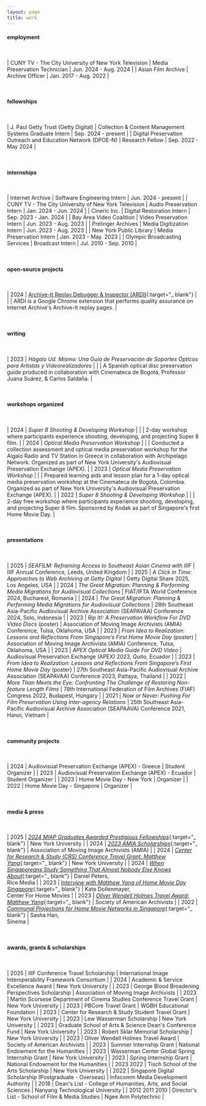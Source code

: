 ```yaml
---
layout: page
title: work
---
```


<h4>employment</h4>
<br>

| CUNY TV - The City University of New York Television | Media Preservation Technician | Jun. 2024 - Aug. 2024 |
| Asian Film Archive | Archive Officer | Jan. 2017 - Aug. 2022 |

<br>
<h4>fellowships</h4>
<br>

| J. Paul Getty Trust (Getty Digital) | Collection & Content Management Systems Graduate Intern | Sep. 2024 - present |
| Digital Preservation Outreach and Education Network (DPOE-N) | Research Fellow | Sep. 2022 - May 2024 |

<br>
<h4>internships</h4>
<br>

| Internet Archive | Software Engineering Intern | Jun. 2024 - present |
| CUNY TV - The City University of New York Television | Audio Preservation Intern | Jan. 2024 - Jun. 2024 |
| Cineric Inc. | Digital Restoration Intern | Sep. 2023 - Jan. 2024 |
| Bay Area Video Coalition | Video Preservation Intern | Jun. 2023 - Aug. 2023 |
| Prelinger Archives | Media Digitization Intern | Jun. 2023 - Aug. 2023 |
| New York Public Library | Media Preservation Intern | Jan. 2023 - May. 2023 |
| Olympic Broadcasting Services | Broadcast Intern | Jul. 2010 - Sep. 2010 |

<br>
<h4>open-source projects</h4>
<br>

| 2024 | [Archive-It Replay Debugger & Inspector (ARDI)](https://github.com/muthusalami/Archive-It-Replay-Debugger-Inspector){:target="\_ blank"} |
| | ARDI is a Google Chrome extension that performs quality assurance on Internet Archive's Archive-It replay pages. |

<br>
<h4>writing</h4>
<br>

| 2023 | _Hágalo Ud. Mismo: Una Guía de Preservación de Soportes Ópticos para Artistas y Videorealizadores_ |
| | A Spanish optical disc preservation guide produced in collaboration with Cinemateca de Bogotá, Professor Juana Suárez, & Carlos Saldaña. |

<br>
<h4>workshops organized</h4>
<br>

| 2024 | _Super 8 Shooting & Developing Workshop_ |
| | 2-day workshop where participants experience shooting, developing, and projecting Super 8 film. |
| 2024 | _Optical Media Preservation Workshop_ |
| | Conducted a collection assessment and optical media preservation workshop for the Aigaio Radio and TV Station in Greece in collaboration with Archipelago Network. Organized as part of New York University's Audiovisual Preservation Exchange (APEX). |
| 2023 | _Optical Media Preservation Workshop_ |
| | Prepared learning aids and lesson plan for a 1-day optical media preservation workshop at the Cinemateca de Bogotá, Colombia. Organized as part of New York University's Audiovisual Preservation Exchange (APEX). |
| 2022 | _Super 8 Shooting & Developing Workshop_ |
| | 2-day free workshop where participants experience shooting, developing, and projecting Super 8 film. Sponsored by Kodak as part of Singapore's first Home Movie Day. |

<br>
<h4>presentations</h4>
<br>

| 2025 | _SEAFILM: Reframing Access to Southeast Asian Cinema with IIIF_ | IIIF Annual Conference, Leeds, United Kingdom |
| 2025 | _A Click in Time: Approaches to Web Archiving at Getty Digital_ | Getty Digital Share 2025, Los Angeles, USA |
| 2024 | _The Great Migration: Planning & Performing Media Migrations for Audiovisual Collections_ | FIAT/IFTA World Conference 2024, Bucharest, Romania |
| 2024 | _The Great Migration: Planning & Performing Media Migrations for Audiovisual Collections_ | 28th Southeast Asia-Pacific Audiovisual Archive Association (SEAPAVAA) Conference 2024, Solo, Indonesia |
| 2023 | _Rip It!: A Preservation Workflow For DVD Video Discs_ (poster) | Association of Moving Image Archivists (AMIA) Conference, Tulsa, Oklahoma, USA |
| 2023 | _From Idea to Realization: Lessons and Reflections From Singapore’s First Home Movie Day_ (poster) | Association of Moving Image Archivists (AMIA) Conference, Tulsa, Oklahoma, USA |
| 2023 | _APEX Optical Media Guide For DVD Video_ | Audiovisual Preservation Exchange (APEX) 2023, Quito, Ecuador |
| 2023 | _From Idea to Realization: Lessons and Reflections From Singapore’s First Home Movie Day_ (poster) | 27th Southeast Asia-Pacific Audiovisual Archive Association (SEAPAVAA) Conference 2023, Pattaya, Thailand |
| 2022 | _More Than Meets the Eye: Confronting The Challenge of Restoring Non-feature Length Films_ | 78th International Federation of Film Archives (FIAF) Congress 2022, Budapest, Hungary |
| 2021 | _Now or Never: Pushing For Film Preservation Using Inter-agency Relations_ | 25th Southeast Asia-Pacific Audiovisual Archive Association (SEAPAAVA) Conference 2021, Hanoi, Vietnam |

<br>
<h4>community projects</h4>
<br>

| 2024 | Audiovisual Preservation Exchange (APEX) - Greece | Student Organizer |
| 2023 | Audiovisual Preservation Exchange (APEX) - Ecuador | Student Organizer |
| 2023 | Home Movie Day - New York | Organizer |
| 2022 | Home Movie Day - Singapore | Organizer |

<br>
<h4>media & press</h4>
<br>

| 2025 | [_2024 MIAP Graduates Awarded Prestigious Fellowships_](https://tisch.nyu.edu/cinema-studies/news/2024-miap-graduates-awarded-prestigious-fellowships){:target="\_ blank"} | New York University |
| 2024 | [_2023 AMIA Scholarships_](https://vimeo.com/895680304?share=copy#t=166.89){:target="\_ blank"} | Association of Moving Image Archivists (AMIA) |
| 2024 | [_Center for Research & Study (CRS) Conference Travel Grant: Matthew Yang_](https://tisch.nyu.edu/research-study/news/crs-student-travel-grant--matthew-yang){:target="\_ blank"} | New York University |
| 2024 | [_When Singaporeans Study Something That Almost Nobody Else Knows About_](https://www.ricemedia.co/when-singaporeans-study-something-that-almost-nobody-else-knows-about/){:target="\_ blank"} | Daniel Peters,<br> Rice Media |
| 2023 | [_Interview with Matthew Yang of Home Movie Day Singapore_](https://www.centerforhomemovies.org/interview-with-matthew-yang-of-home-movie-day-singapore/){:target="\_ blank"} | Kate Dollenmayer,<br> Center For Home Movies |
| 2023 | [_Oliver Wendell Holmes Travel Award: Matthew Yang_](https://www2.archivists.org/recipients/oliver-wendell-holmes-travel-award-matthew-yang){:target="\_ blank"} | Society of American Archivists |
| 2022 | [_Communal Projections for Home Movie Networks in Singapore_](https://www.sinema.sg/2022/11/03/communal-projections-for-home-movie-networks-in-singapore/){:target="\_ blank"} | Sasha Han,<br> Sinema |

<br>
<h4>awards, grants & scholarships</h4>
<br>

| 2025 | IIIF Conference Travel Scholarship | International Image Interoperability Framework Consortium |
| 2024 | Academic & Service Excellence Award | New York University |
| 2023 | George Blood Broadening Perspectives Scholarship | Association of Moving Image Archivists |
| 2023 | Martin Scorsese Department of Cinema Studies Conference Travel Grant | New York University |
| 2023 | PBCore Travel Grant | WGBH Educational Foundation |
| 2023 | Center for Research & Study Student Travel Grant | New York University |
| 2023 | Lew Wasserman Scholarship | New York University |
| 2023 | Graduate School of Arts & Science Dean's Conference Fund | New York University |
| 2023 | Robert Sklar Memorial Scholarship | New York University |
| 2023 | Oliver Wendell Holmes Travel Award | Society of American Archivists |
| 2023 | Summer Internship Grant | National Endowment for the Humanities |
| 2023 | Wasserman Center Global Spring Internship Grant | New York University |
| 2023 | Spring Internship Grant | National Endowment for the Humanities |
| 2023 2022 | Tisch School of the Arts Scholarship | New York University |
| 2022 | Singapore Digital Scholarship (Postgraduate - Overseas) | Infocomm Media Development Authority |
| 2018 | Dean's List - College of Humanities, Arts, and Social Sciences | Nanyang Technological University |
| 2012 2011 2010 | Director's List - School of Film & Media Studies | Ngee Ann Polytechnic |

<br>

<!-- <p class="message">
  Hey there! This page is included as an example. Feel free to customize it for your own use upon downloading. Carry on!
</p>

Celeste is a lightweight Jekyll theme that features a minimalist, content-first design. It places your content center stage and lets your readers view them in a clutter-free environment without visual distractions. It is based on [Poole](https://github.com/poole/poole), the Jekyll butler, by [@mdo](https://twitter.com/mdo).

In addition to using Poole as its foundation, Celeste is also built using the following open-source projects:

* [normalize.css](http://necolas.github.io/normalize.css/), a modern, HTML5-ready alternative to CSS resets.
* [Font Awesome](https://fontawesome.com/v4.7.0/), the iconic font and CSS toolkit.
* [Hover.css](http://ianlunn.github.io/Hover/), a collection of CSS3 powered hover effects.

Celeste is <i class="fa fa-code"></i> with <i class="fa fa-heart"></i> by [@nicoelayda](https://github.com/nicoelayda). Learn more and contribute on [GitHub](https://github.com/nicoelayda/celeste).

Have questions or suggestions? Feel free to [open an issue on GitHub](https://github.com/nicoelayda/celeste/issues/new) or [ask me on Twitter](https://twitter.com/nicoelayda).

Thanks for reading! -->
